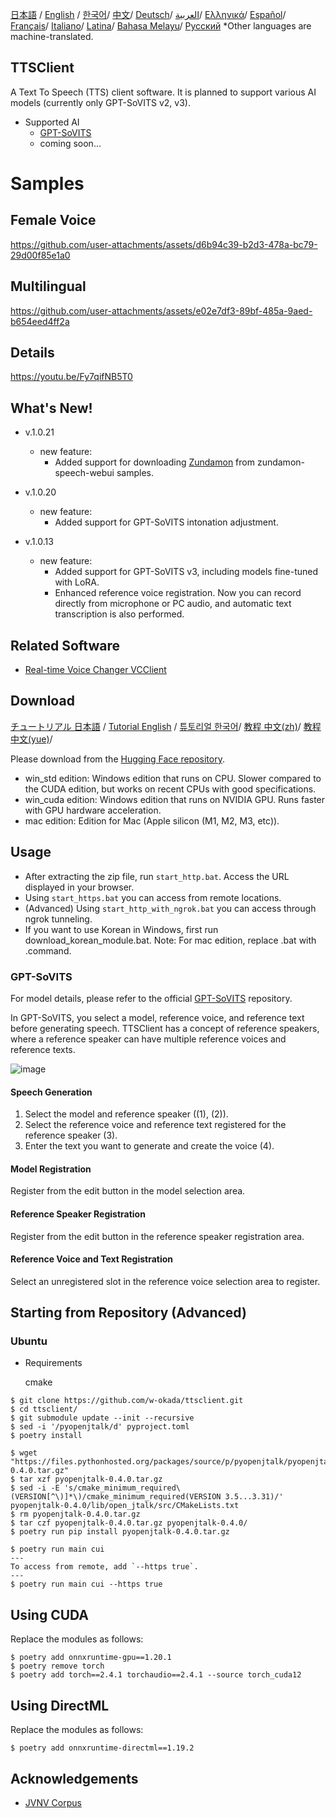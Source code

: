[日本語](/README.md) /
[English](/docs_i18n/README_en.md) /
[한국어](/docs_i18n/README_ko.md)/
[中文](/docs_i18n/README_zh.md)/
[Deutsch](/docs_i18n/README_de.md)/
[العربية](/docs_i18n/README_ar.md)/
[Ελληνικά](/docs_i18n/README_el.md)/
[Español](/docs_i18n/README_es.md)/
[Français](/docs_i18n/README_fr.md)/
[Italiano](/docs_i18n/README_it.md)/
[Latina](/docs_i18n/README_la.md)/
[Bahasa Melayu](/docs_i18n/README_ms.md)/
[Русский](/docs_i18n/README_ru.md) 
  *Other languages are machine-translated.

TTSClient
---

A Text To Speech (TTS) client software. It is planned to support various AI models (currently only GPT-SoVITS v2, v3).

- Supported AI
  - [GPT-SoVITS](https://github.com/RVC-Boss/GPT-SoVITS)
  - coming soon...

# Samples

## Female Voice

https://github.com/user-attachments/assets/d6b94c39-b2d3-478a-bc79-29d00f85e1a0

## Multilingual

https://github.com/user-attachments/assets/e02e7df3-89bf-485a-9aed-b654eed4ff2a

## Details

https://youtu.be/Fy7qifNB5T0

## What's New!
- v.1.0.21
  - new feature:
    - Added support for downloading [Zundamon](https://github.com/zunzun999/zundamon-speech-webui) from zundamon-speech-webui samples.

- v.1.0.20
  - new feature:
    - Added support for GPT-SoVITS intonation adjustment.

- v.1.0.13
  - new feature:
    - Added support for GPT-SoVITS v3, including models fine-tuned with LoRA.
    - Enhanced reference voice registration. Now you can record directly from microphone or PC audio, and automatic text transcription is also performed.

## Related Software
- [Real-time Voice Changer VCClient](https://github.com/w-okada/voice-changer)

## Download

[チュートリアル 日本語](https://youtu.be/deOsmixKfbw) /
[Tutorial English](https://youtu.be/BhSIvoxSuxQ) /
[튜토리얼 한국어](https://youtu.be/FZINjbzdUgg)/
[教程 中文(zh)](https://youtu.be/IkOMV6rViog)/
[教程 中文(yue)](https://youtu.be/4Ms_9SBIbKk)/

Please download from the [Hugging Face repository](https://huggingface.co/wok000/ttsclient000/tree/main).

- win_std edition: Windows edition that runs on CPU. Slower compared to the CUDA edition, but works on recent CPUs with good specifications.
- win_cuda edition: Windows edition that runs on NVIDIA GPU. Runs faster with GPU hardware acceleration.
- mac edition: Edition for Mac (Apple silicon (M1, M2, M3, etc)).

## Usage
- After extracting the zip file, run `start_http.bat`. Access the URL displayed in your browser.
- Using `start_https.bat` you can access from remote locations.
- (Advanced) Using `start_http_with_ngrok.bat` you can access through ngrok tunneling.
- If you want to use Korean in Windows, first run download_korean_module.bat.
Note: For mac edition, replace .bat with .command.

### GPT-SoVITS

For model details, please refer to the official [GPT-SoVITS](https://github.com/RVC-Boss/GPT-SoVITS) repository.

In GPT-SoVITS, you select a model, reference voice, and reference text before generating speech. TTSClient has a concept of reference speakers, where a reference speaker can have multiple reference voices and reference texts.

![image](https://github.com/user-attachments/assets/032a65ed-b9d5-4f8a-8efe-73bd10b66593)

#### Speech Generation

1. Select the model and reference speaker ((1), (2)).
2. Select the reference voice and reference text registered for the reference speaker (3).
3. Enter the text you want to generate and create the voice (4).

#### Model Registration

Register from the edit button in the model selection area.

#### Reference Speaker Registration

Register from the edit button in the reference speaker registration area.

#### Reference Voice and Text Registration

Select an unregistered slot in the reference voice selection area to register.

## Starting from Repository (Advanced)

### Ubuntu

* Requirements
  
  cmake

```
$ git clone https://github.com/w-okada/ttsclient.git
$ cd ttsclient/
$ git submodule update --init --recursive
$ sed -i '/pyopenjtalk/d' pyproject.toml
$ poetry install

$ wget "https://files.pythonhosted.org/packages/source/p/pyopenjtalk/pyopenjtalk-0.4.0.tar.gz"
$ tar xzf pyopenjtalk-0.4.0.tar.gz
$ sed -i -E 's/cmake_minimum_required\(VERSION[^\)]*\)/cmake_minimum_required(VERSION 3.5...3.31)/' pyopenjtalk-0.4.0/lib/open_jtalk/src/CMakeLists.txt
$ rm pyopenjtalk-0.4.0.tar.gz
$ tar czf pyopenjtalk-0.4.0.tar.gz pyopenjtalk-0.4.0/
$ poetry run pip install pyopenjtalk-0.4.0.tar.gz

$ poetry run main cui
---
To access from remote, add `--https true`.
---
$ poetry run main cui --https true
```

## Using CUDA
Replace the modules as follows:
```
$ poetry add onnxruntime-gpu==1.20.1
$ poetry remove torch
$ poetry add torch==2.4.1 torchaudio==2.4.1 --source torch_cuda12
```

## Using DirectML
Replace the modules as follows:
```
$ poetry add onnxruntime-directml==1.19.2
```

## Acknowledgements
- [JVNV Corpus](https://sites.google.com/site/shinnosuketakamichi/research-topics/jvnv_corpus) 